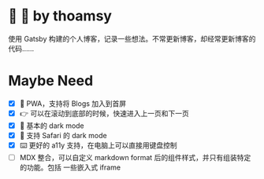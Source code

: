# 👤 📜 by thoamsy

使用 Gatsby 构建的个人博客，记录一些想法。不常更新博客，却经常更新博客的代码……

# Maybe Need

- [x] 📱 PWA，支持将 Blogs 加入到首屏
- [x] 👉 可以在滚动到底部的时候，快速进入上一页和下一页
- [x] 🌚 基本的 dark mode
- [x] 🧭 支持 Safari 的 dark mode
- [x] ⌨️ 更好的 a11y 支持，在电脑上可以直接用键盘控制
- [ ] MDX 整合，可以自定义 markdown format 后的组件样式，并只有组装特定的功能。包括 一些嵌入式 iframe
